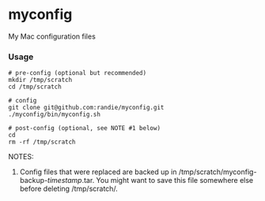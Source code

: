 # myconfig
My Mac configuration files

### Usage
```
# pre-config (optional but recommended)
mkdir /tmp/scratch
cd /tmp/scratch

# config
git clone git@github.com:randie/myconfig.git
./myconfig/bin/myconfig.sh

# post-config (optional, see NOTE #1 below)
cd
rm -rf /tmp/scratch
```

NOTES:

1. Config files that were replaced are backed up in /tmp/scratch/myconfig-backup-*timestamp*.tar. You might want to save this file somewhere else before deleting /tmp/scratch/.
